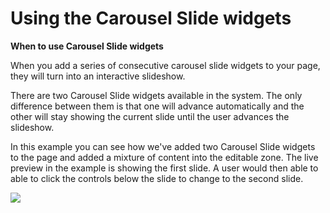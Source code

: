 # Using the Carousel Slide widgets

**When to use Carousel Slide widgets**

When you add a series of consecutive carousel slide widgets to your page, they will turn into an interactive slideshow.

There are two Carousel Slide widgets available in the system. The only difference between them is that one will advance automatically and the other will stay showing the current slide until the user advances the slideshow. 

In this example you can see how we've added two Carousel Slide widgets to the page and added a mixture of content into the editable zone. The live preview in the example is showing the first slide. A user would then able to able to click the controls below the slide to change to the second slide.

<img src="help.php?img=carouselslides.png&amp;halfsize=true" srcset="help.php?img=carouselslides.png 2x"/>


